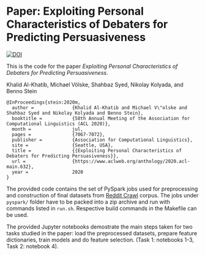 # Paper: Exploiting Personal Characteristics of Debaters for Predicting Persuasiveness

[![DOI](https://zenodo.org/badge/DOI/10.5281/zenodo.3778298.svg)](https://doi.org/10.5281/zenodo.3778298)

This is the code for the paper *Exploiting Personal Characteristics of Debaters for Predicting Persuasiveness*.

Khalid Al-Khatib, Michael Völske, Shahbaz Syed, Nikolay Kolyada, and Benno Stein

```
@InProceedings{stein:2020m,
  author =              {Khalid Al-Khatib and Michael V\"olske and Shahbaz Syed and Nikolay Kolyada and Benno Stein},
  booktitle =           {58th Annual Meeting of the Association for Computational Linguistics (ACL 2020)},
  month =               jul,
  pages =               {7067-7072},
  publisher =           {Association for Computational Linguistics},
  site =                {Seattle, USA},
  title =               {{Exploiting Personal Characteristics of Debaters for Predicting Persuasiveness}},
  url =                 {https://www.aclweb.org/anthology/2020.acl-main.632},
  year =                2020
}
```

The provided code contains the set of PySpark jobs used for preprocessing and construction of final datasets from [Reddit Crawl](https://files.pushshift.io/reddit/) corpus. The jobs under `pyspark/` folder have to be packed into a zip archive and run with commands listed in `run.sh`. Respective build commands in the Makefile can be used.

The provided Jupyter notebooks demostrate the main steps taken for two tasks studied in the paper: load the preprocessed datasets, prepare feature dictionaries, train models and do feature selection. (Task 1: notebooks 1-3, Task 2: notebook 4).
